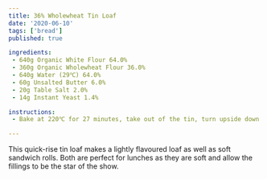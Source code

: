 ```yaml
---
title: 36% Wholewheat Tin Loaf
date: '2020-06-10'
tags: ['bread']
published: true

ingredients:
 - 640g Organic White Flour 64.0%
 - 360g Organic Wholewheat Flour 36.0%
 - 640g Water (29℃) 64.0%
 - 60g Unsalted Butter 6.0%
 - 20g Table Salt 2.0%
 - 14g Instant Yeast 1.4%

instructions:
 - Bake at 220℃ for 27 minutes, take out of the tin, turn upside down and bake for another 5 minutes.

---
```


This quick-rise tin loaf makes a lightly flavoured loaf as well as soft sandwich rolls. Both are perfect for lunches as they are soft and allow the fillings to be the star of the show. 